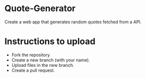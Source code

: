 # Quote-Generator

Create a web app that generates random quotes fetched from a API.


# Instructions to upload

- Fork the repository
- Create a new branch (with your name).
- Upload files in the new branch.
- Create a pull request.
